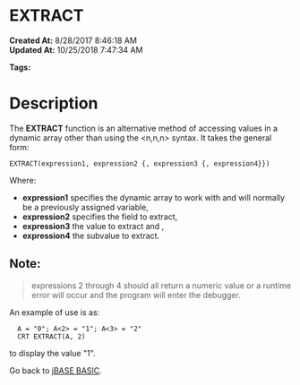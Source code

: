 # EXTRACT

**Created At:** 8/28/2017 8:46:18 AM  
**Updated At:** 10/25/2018 7:47:34 AM  

**Tags:**
<badge text='dynamic arrays manipultation' vertical='middle' />

# Description

The **EXTRACT** function is an alternative method of accessing values in a dynamic array other than using the &lt;n,n,n&gt; syntax. It takes the general form:

```
EXTRACT(expression1, expression2 {, expression3 {, expression4}})
```

Where:

- **expression1** specifies the dynamic array to work with and will normally be a previously assigned variable,
- **expression2** specifies the field to extract,
- **expression3** the value to extract and ,
- **expression4** the subvalue to extract.


## Note:


> expressions 2 through 4 should all return a numeric value or a runtime error will occur and the program will enter the debugger.


An example of use is as:

```
  A = "0"; A<2> = "1"; A<3> = "2"
  CRT EXTRACT(A, 2)
```

to display the value "1".



Go back to [jBASE BASIC](263498-jbase-basic).
